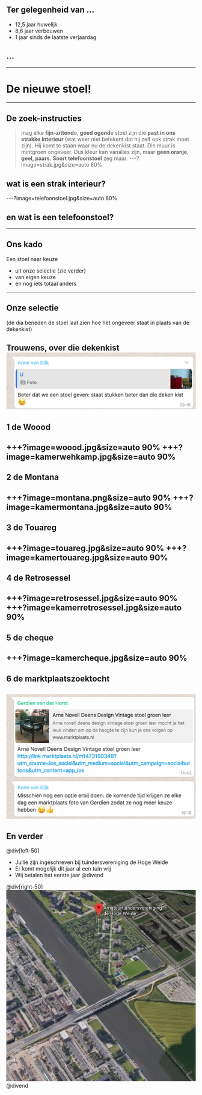 ## Ter gelegenheid van ...
- 12,5 jaar huwelijk  
- 8,6 jaar verbouwen  
- 1 jaar sinds de laatste verjaardag  
## ...  
---
# De nieuwe stoel!
---
## De zoek-instructies
>mag elke **fijn-zittend**e, **goed ogend**e stoel zijn die **past in ons strakke interieur** (wat weer niet betekent dat hij zelf ook strak moet zijn). Hij komt te staan waar nu de dekenkist staat. Die muur is mintgroen ongeveer. Dus kleur kan vanalles zijn, maar **geen oranje, geel, paars**. **Soort telefoonstoel** zeg maar.
---?image=strak.jpg&size=auto 80%
## wat is een strak interieur?
---?image=telefoonstoel.jpg&size=auto 80%
## en wat is een telefoonstoel?
---
## Ons kado
Een stoel naar keuze  
- uit onze selectie (zie verder)  
- van eigen keuze  
- en nog iets totaal anders  
---
## Onze selectie
(de dia beneden de stoel laat zien hoe het ongeveer staat in plaats van de dekenkist)  
  
Trouwens, over die dekenkist
![](annedekenkist.png)
---
##  1 de Woood
+++?image=woood.jpg&size=auto 90%
+++?image=kamerwehkamp.jpg&size=auto 90%
---
## 2 de Montana
+++?image=montana.png&size=auto 90%
+++?image=kamermontana.jpg&size=auto 90%
---
## 3 de Touareg
+++?image=touareg.jpg&size=auto 90%
+++?image=kamertouareg.jpg&size=auto 90%
---
## 4 de Retrosessel
+++?image=retrosessel.jpg&size=auto 90%
+++?image=kamerretrosessel.jpg&size=auto 90%
---
## 5 de cheque
+++?image=kamercheque.jpg&size=auto 90%
---
## 6 de marktplaatszoektocht
![](marktplaats.png)
---
## En verder
@div[left-50]
- Jullie zijn ingeschreven bij tuindersvereniging de Hoge Weide  
- Er komt mogelijk dit jaar al een tuin vrij  
- Wij betalen het eerste jaar
@divend

@div[right-50]
![](tuin.jpg)
@divend
